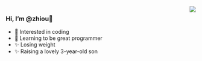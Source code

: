 <img align="right" src="https://github-readme-stats.vercel.app/api?username=zhiou&show_icons=true&icon_color=CE1D2D&text_color=718096&bg_color=00000000&hide_title=true&hide_border=true" />

### Hi, I’m @zhiou👋
- 👀 Interested in coding
- 🌱 Learning to be great programmer
- ✨ Losing weight
- ✨ Raising a lovely 3-year-old son


<!---
zhiou/zhiou is a ✨ special ✨ repository because its `README.md` (this file) appears on your GitHub profile.
You can click the Preview link to take a look at your changes.
--->
